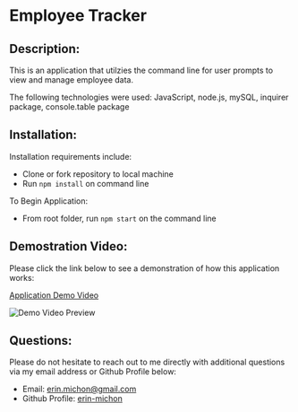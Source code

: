 # Employee Tracker
  
## Description:
This is an application that utilzies the command line for user prompts to view and manage employee data.  

The following technologies were used: JavaScript, node.js, mySQL, inquirer package, console.table package

## Installation:
Installation requirements include:
- Clone or fork repository to local machine
- Run `npm install` on command line 

To Begin Application:
- From root folder, run `npm start` on the command line

## Demostration Video:
Please click the link below to see a demonstration of how this application works:

[Application Demo Video](https://drive.google.com/file/d/1pvQBbos7p9Ky2Q0x6MtJ1xsplMM_f0l9/view)

![Demo Video Preview](./assets/images/demo.gif)

## Questions:
Please do not hesitate to reach out to me directly with additional questions via my email address or Github Profile below:

* Email: [erin.michon@gmail.com](mailto:alsdkfj) 
* Github Profile: [erin-michon](https://github.com/aslkdjf)